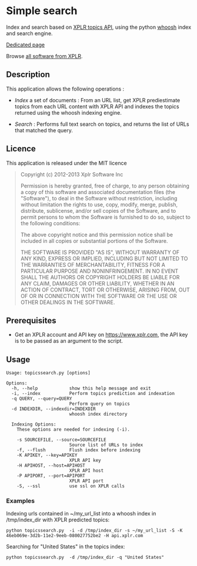 Simple search
=============

Index and search based on [XPLR topics API](https://xplr.com/developers/), using the python [whoosh](https://bitbucket.org/mchaput/whoosh/wiki/Home) index and search engine.

[Dedicated page](https://xplr.com/apps/apps-python-simplesearch)

Browse [all software from XPLR](https://xplr.com/apps).

Description
-----------

This application allows the following operations :

* *Index* a set of documents : From an URL list, get XPLR prediestimate topics from each URL content with XPLR API and indexes the topics returned using the whoosh indexing engine.

* *Search* : Performs full text search on topics, and returns the list of URLs that matched the query.

Licence
-------

This application is released under the MIT licence

> 
> Copyright (c) 2012-2013 Xplr Software Inc
> 
> Permission is hereby granted, free of charge, to any person obtaining a copy of this software and associated documentation files (the "Software"), to deal in the Software without restriction, including without limitation the rights to use, copy, modify, merge, publish, distribute, sublicense, and/or sell copies of the Software, and to permit persons to whom the Software is furnished to do so, subject to the following conditions:
> 
> The above copyright notice and this permission notice shall be included in all copies or substantial portions of the Software.
> 
> THE SOFTWARE IS PROVIDED "AS IS", WITHOUT WARRANTY OF ANY KIND, EXPRESS OR IMPLIED, INCLUDING BUT NOT LIMITED TO THE WARRANTIES OF MERCHANTABILITY, FITNESS FOR A PARTICULAR PURPOSE AND NONINFRINGEMENT. IN NO EVENT SHALL THE AUTHORS OR COPYRIGHT HOLDERS BE LIABLE FOR ANY CLAIM, DAMAGES OR OTHER LIABILITY, WHETHER IN AN ACTION OF CONTRACT, TORT OR OTHERWISE, ARISING FROM, OUT OF OR IN CONNECTION WITH THE SOFTWARE OR THE USE OR OTHER DEALINGS IN THE SOFTWARE.
> 


Prerequisites
-------------

- Get an XPLR account and API key on https://www.xplr.com, the API key is to be passed as an argument to the script.


Usage
-----

    Usage: topicssearch.py [options] 
    
    Options:
      -h, --help            show this help message and exit
      -i, --index           Perform topics prediction and indexation
      -q QUERY, --query=QUERY
                            Perform query on topics
      -d INDEXDIR, --indexdir=INDEXDIR
                            whoosh index directory
    
      Indexing Options:
        These options are needed for indexing (-i).
    
        -s SOURCEFILE, --source=SOURCEFILE
                            Source list of URLs to index
        -f, --flush         Flush index before indexing
        -K APIKEY, --key=APIKEY
                            XPLR API key
        -H APIHOST, --host=APIHOST
                            XPLR API host
        -P APIPORT, --port=APIPORT
                            XPLR API port
        -S, --ssl           use ssl on XPLR calls



### Examples

Indexing urls contained in ~/my_url_list into a whoosh index in /tmp/index_dir with XPLR predicted topics: 

    python topicssearch.py  -i -d /tmp/index_dir -s ~/my_url_list -S -K 46eb069e-3d2b-11e2-9eeb-080027752be2 -H api.xplr.com

Searching for "United States" in the topics index:

    python topicssearch.py  -d /tmp/index_dir -q "United States"